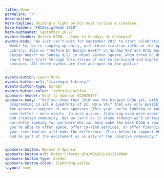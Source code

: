```yaml
---
title: Home
permalink: "/"
description: 
hero-tagline: Shining a light on DCs most curious & creative.
hero-header: "#DCDesignWeek 2019"
hero-subheader: September 20-27
events-header: Before DCDW... Come to Sundays at Carnegie!
events-body: 'We just can’t wait for September 20th to start celebrating DC Design
  Week! So, we’re ramping up early, with three creative talks at the Apple Carnegie
  Library. Join us **before DC Design Week** on Sunday 9/8 and 9/15 and **during DC
  Design Week** on Sunday 9/22 in Mount Vernon Square, when three DC designers will
  share their craft through this series of not-to-be-missed and highly interactive
  sessions. All three events are free and open to the public!

'
events-button: Learn More
events-button-url: "/carnegie-library/"
events-button-type: border
events-button-color: lightning-yellow
sponsors-header: Want to Sponsor DCDW2019?
sponsors-body: '"Did you know that 2018 was the biggest DCDW yet, with 9 days of back-to-back
  programming in all 4 quadrants of DC, MD & VA!? That was only possible because of
  the generous support of our sponsors. This year, we’re looking to make DCDW2019
  even better — more events, in more places, featuring even more aspects of DC’s curious
  and creative community. But we can’t do it alone (though we’d certainly try). We’re
  currently looking for partners who can help make the best DCDW a reality. Whether
  you’re able to offer space, offer in-kind services, or offer financial support,
  your contribution will make the difference. Click below to support #DCDesignWeek
  and be part of the excitement as an ally of the creative community."

'
sponsors-button: Become A Sponsor
sponsors-button-url: https://forms.gle/WEXzE1uxGjZ168bW9
sponsors-button-type: border
sponsors-button-color: lightning-yellow
layout: home
---
```


